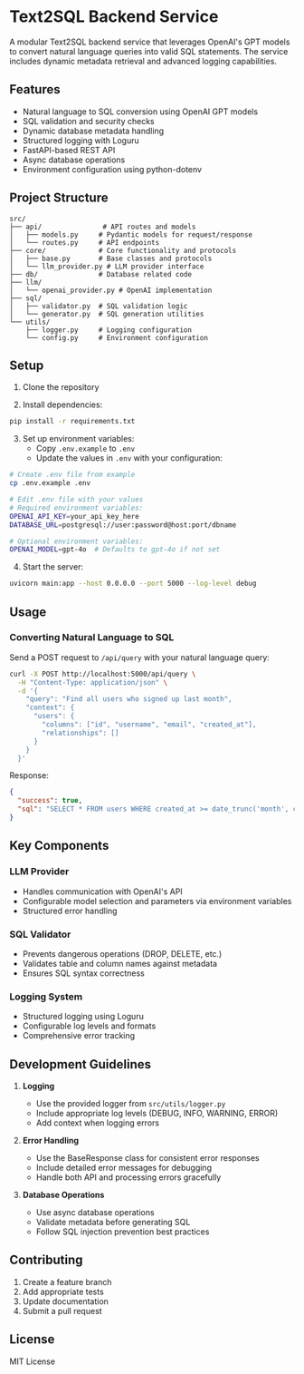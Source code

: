 # Text2SQL Backend Service

A modular Text2SQL backend service that leverages OpenAI's GPT models to convert natural language queries into valid SQL statements. The service includes dynamic metadata retrieval and advanced logging capabilities.

## Features

- Natural language to SQL conversion using OpenAI GPT models
- SQL validation and security checks
- Dynamic database metadata handling
- Structured logging with Loguru
- FastAPI-based REST API
- Async database operations
- Environment configuration using python-dotenv

## Project Structure

```
src/
├── api/               # API routes and models
│   ├── models.py     # Pydantic models for request/response
│   └── routes.py     # API endpoints
├── core/             # Core functionality and protocols
│   ├── base.py       # Base classes and protocols
│   └── llm_provider.py # LLM provider interface
├── db/               # Database related code
├── llm/
│   └── openai_provider.py # OpenAI implementation
├── sql/
│   ├── validator.py  # SQL validation logic
│   └── generator.py  # SQL generation utilities
└── utils/
    ├── logger.py     # Logging configuration
    └── config.py     # Environment configuration
```

## Setup

1. Clone the repository

2. Install dependencies:
```bash
pip install -r requirements.txt
```

3. Set up environment variables:
   - Copy `.env.example` to `.env`
   - Update the values in `.env` with your configuration:
```bash
# Create .env file from example
cp .env.example .env

# Edit .env file with your values
# Required environment variables:
OPENAI_API_KEY=your_api_key_here
DATABASE_URL=postgresql://user:password@host:port/dbname

# Optional environment variables:
OPENAI_MODEL=gpt-4o  # Defaults to gpt-4o if not set
```

4. Start the server:
```bash
uvicorn main:app --host 0.0.0.0 --port 5000 --log-level debug
```

## Usage

### Converting Natural Language to SQL

Send a POST request to `/api/query` with your natural language query:

```bash
curl -X POST http://localhost:5000/api/query \
  -H "Content-Type: application/json" \
  -d '{
    "query": "Find all users who signed up last month",
    "context": {
      "users": {
        "columns": ["id", "username", "email", "created_at"],
        "relationships": []
      }
    }
  }'
```

Response:
```json
{
  "success": true,
  "sql": "SELECT * FROM users WHERE created_at >= date_trunc('month', current_date - interval '1 month') AND created_at < date_trunc('month', current_date)"
}
```

## Key Components

### LLM Provider
- Handles communication with OpenAI's API
- Configurable model selection and parameters via environment variables
- Structured error handling

### SQL Validator
- Prevents dangerous operations (DROP, DELETE, etc.)
- Validates table and column names against metadata
- Ensures SQL syntax correctness

### Logging System
- Structured logging using Loguru
- Configurable log levels and formats
- Comprehensive error tracking

## Development Guidelines

1. **Logging**
   - Use the provided logger from `src/utils/logger.py`
   - Include appropriate log levels (DEBUG, INFO, WARNING, ERROR)
   - Add context when logging errors

2. **Error Handling**
   - Use the BaseResponse class for consistent error responses
   - Include detailed error messages for debugging
   - Handle both API and processing errors gracefully

3. **Database Operations**
   - Use async database operations
   - Validate metadata before generating SQL
   - Follow SQL injection prevention best practices

## Contributing

1. Create a feature branch
2. Add appropriate tests
3. Update documentation
4. Submit a pull request

## License

MIT License